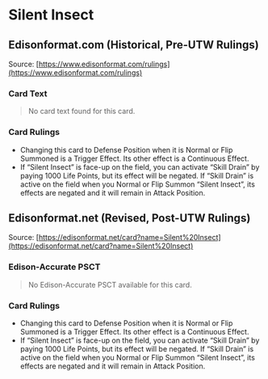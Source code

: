 # Silent Insect

## Edisonformat.com (Historical, Pre-UTW Rulings)

Source: [https://www.edisonformat.com/rulings](https://www.edisonformat.com/rulings)

### Card Text

> No card text found for this card.

### Card Rulings

*   Changing this card to Defense Position when it is Normal or Flip Summoned is a Trigger Effect. Its other effect is a Continuous Effect.
*   If “Silent Insect” is face-up on the field, you can activate “Skill Drain” by paying 1000 Life Points, but its effect will be negated. If “Skill Drain” is active on the field when you Normal or Flip Summon “Silent Insect”, its effects are negated and it will remain in Attack Position.

## Edisonformat.net (Revised, Post-UTW Rulings)

Source: [https://edisonformat.net/card?name=Silent%20Insect](https://edisonformat.net/card?name=Silent%20Insect)

### Edison-Accurate PSCT

> No Edison-Accurate PSCT available for this card.

### Card Rulings

*   Changing this card to Defense Position when it is Normal or Flip Summoned is a Trigger Effect. Its other effect is a Continuous Effect.
*   If “Silent Insect” is face-up on the field, you can activate “Skill Drain” by paying 1000 Life Points, but its effect will be negated. If “Skill Drain” is active on the field when you Normal or Flip Summon “Silent Insect”, its effects are negated and it will remain in Attack Position.
            